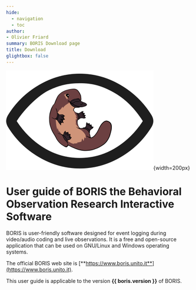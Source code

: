 ```yaml
---
hide:
  - navigation
  - toc
author:
- Olivier Friard
summary: BORIS Download page
title: Download
glightbox: false
---
```



![BORIS logo](images/boris_logo-3.400px.png){width=200px}


# User guide of **BORIS** the Behavioral Observation Research Interactive Software

BORIS is user-friendly software designed for event logging during video/audio coding and live observations.
It is a free and open-source application that can be used on GNU/Linux and Windows operating systems.

The official BORIS web site is [**https://www.boris.unito.it**](https://www.boris.unito.it).

This user guide is applicable to the version **{{ boris.version }}** of BORIS.